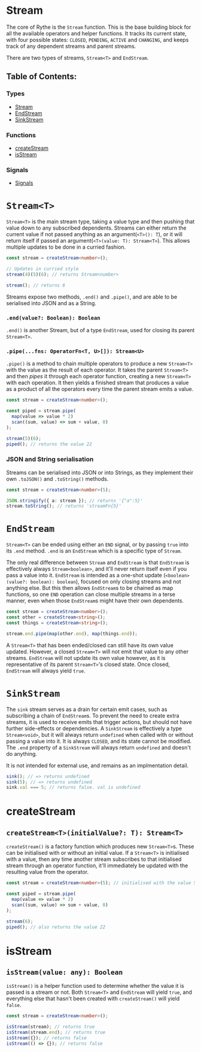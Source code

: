 # Stream

The core of Rythe is the `Stream` function. This is the base building block for all the available operators and helper functions. It tracks its current state, with four possible states: `CLOSED`, `PENDING`, `ACTIVE` and `CHANGING`, and keeps track of any dependent streams and parent streams.

There are two types of streams, `Stream<T>` and `EndStream`.

## Table of Contents:

### Types

- [Stream](#streamt)
- [EndStream](#endstream)
- [SinkStream](#sinkstream)

### Functions

- [createStream](#createStream)
- [isStream](#isStream)

### Signals

- [Signals](signals.md)

# `Stream<T>`

`Stream<T>` is the main stream type, taking a value type and then pushing that value down to any subscribed dependents. Streams can either return the current value if not passed anything as an argument(`<T>(): T`), or it will return itself if passed an argument(`<T>(value: T): Stream<T>`). This allows multiple updates to be done in a curried fashion.

```typescript
const stream = createStream<number>();

// Updates in curried style
stream(4)(5)(6); // returns Stream<number>

stream(); // returns 6
```

Streams expose two methods, `.end()` and `.pipe()`, and are able to be serialised into JSON and as a String.

### `.end(value?: Boolean): Boolean`

`.end()` is another Stream, but of a type `EndStream`, used for closing its parent `Stream<T>`.

### `.pipe(...fns: OperatorFn<T, U>[]): Stream<U>`

`.pipe()` is a method to chain multiple operators to produce a new `Stream<T>` with the value as the result of each operator. It takes the parent `Stream<T>` and then _pipes_ it through each operator function, creating a new `Stream<T>` with each operation. It then yields a finished stream that produces a value as a product of all the operators every time the parent stream emits a value.

```typescript
const stream = createStream<number>();

const piped = stream.pipe(
  map(value => value * 2)
  scan((sum, value) => sum + value, 0)
);

stream(5)(6);
piped(); // returns the value 22
```

### JSON and String serialisation

Streams can be serialised into JSON or into Strings, as they implement their own `.toJSON()` and `.toString()` methods.

```typescript
const stream = createStream<number>(5);

JSON.stringify({ a: stream }); // returns '{"a":5}'
stream.toString(); // returns 'streamFn{5}'
```

# `EndStream`

`Stream<T>` can be ended using either an `END` signal, or by passing `true` into its `.end` method. `.end` is an `EndStream` which is a specific type of `Stream`.

The only real difference between `Stream` and `EndStream` is that `EndStream` is effectively always `Stream<boolean>`, and it'll never return itself even if you pass a value into it. `EndStream` is intended as a one-shot update (`<boolean>(value?: boolean): boolean`), focused on only closing streams and not anything else. But this then allows `EndStream`s to be chained as map functions, so one `END` operation can close multiple streams in a terse manner, even when those `EndStream`s might have their own dependents.

```typescript
const stream = createStream<number>();
const other = createStream<string>();
const things = createStream<string>();

stream.end.pipe(map(other.end), map(things.end));
```

A `Stream<T>` that has been ended/closed can still have its own value updated. However, a closed `Stream<T>` will not emit that value to any other streams. `EndStream` will not update its own value however, as it is representative of its parent `Stream<T>`'s closed state. Once closed, `EndStream` will always yield `true`.

# `SinkStream`

The `sink` stream serves as a drain for certain emit cases, such as subscribing a chain of `EndStream`s. To prevent the need to create extra streams, it is used to receive emits that trigger actions, but should not have further side-effects or dependencies. A `SinkStream` is effectively a type `Stream<void>`, but it will always return `undefined` when called with or without passing a value into it. It is always `CLOSED`, and its state cannot be modified. The `.end` property of a `SinkStream` will always return `undefined` and doesn't do anything.

It is not intended for external use, and remains as an implmentation detail.

```typescript
sink(); // => returns undefined
sink(5); // => returns undefined
sink.val === 5; // returns false. val is undefined
```

# createStream

## `createStream<T>(initialValue?: T): Stream<T>`

`createStream()` is a factory function which produces new `Stream<T>`s. These can be initialised with or without an initial value. If a `Stream<T>` is initialised with a value, then any time another stream subscribes to that initialised stream through an operator function, it'll immediately be updated with the resulting value from the operator.

```typescript
const stream = createStream<number>(5); // initialised with the value 5

const piped = stream.pipe(
  map(value => value * 2)
  scan((sum, value) => sum + value, 0)
);

stream(6);
piped(); // also returns the value 22
```

# isStream

## `isStream(value: any): Boolean`

`isStream()` is a helper function used to determine whether the value it is passed is a stream or not. Both `Stream<T>` and `EndStream` will yield `true`, and everything else that hasn't been created with `createStream()` will yield `false`.

```typescript
const stream = createStream<number>();

isStream(stream); // returns true
isStream(stream.end); // returns true
isStream({}); // returns false
isStream(() => {}); // returns false
```
